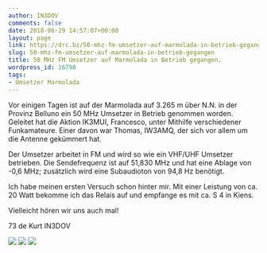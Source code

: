 ```yaml
---
author: IN3DOV
comments: false
date: 2018-06-29 14:57:07+00:00
layout: page
link: https://drc.bz/50-mhz-fm-umsetzer-auf-marmolada-in-betrieb-gegangen/
slug: 50-mhz-fm-umsetzer-auf-marmolada-in-betrieb-gegangen
title: 50 MHz FM Umsetzer auf Marmolada in Betrieb gegangen.
wordpress_id: 16790
tags:
- Umsetzer Marmolada
---
```


Vor einigen Tagen ist auf der Marmolada auf 3.265 m über N.N. in der Provinz Belluno ein 50 MHz Umsetzer in Betrieb genommen worden. Geleitet hat die Aktion IK3MUI, Francesco, unter Mithilfe verschiedener Funkamateure. Einer davon war Thomas, IW3AMQ, der sich vor allem um die Antenne gekümmert hat.




Der Umsetzer arbeitet in FM und wird so wie ein VHF/UHF Umsetzer betrieben. Die Sendefrequenz ist auf 51,830 MHz und hat eine Ablage von -0,6 MHz; zusätzlich wird eine Subaudioton von 94,8 Hz benötigt.




Ich habe meinen ersten Versuch schon hinter mir. Mit einer Leistung von ca. 20 Watt bekomme ich das Relais auf und empfange es mit ca. S 4 in Kiens.




Vielleicht hören wir uns auch mal!


73 de Kurt IN3DOV

[![](https://drc.bz/wp-content/uploads/2018/06/image1.jpeg)](https://drc.bz/wp-content/uploads/2018/06/image1.jpeg) [![](https://drc.bz/wp-content/uploads/2018/06/image1-1.jpeg)](https://drc.bz/wp-content/uploads/2018/06/image1-1.jpeg) [![](https://drc.bz/wp-content/uploads/2018/06/image2.jpeg)](https://drc.bz/wp-content/uploads/2018/06/image2.jpeg)


